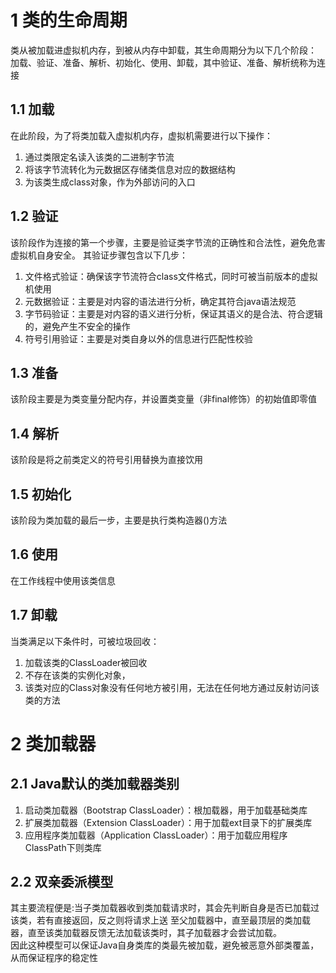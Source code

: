 # 1 类的生命周期
类从被加载进虚拟机内存，到被从内存中卸载，其生命周期分为以下几个阶段：
加载、验证、准备、解析、初始化、使用、卸载，其中验证、准备、解析统称为连接
## 1.1 加载
在此阶段，为了将类加载入虚拟机内存，虚拟机需要进行以下操作：
1. 通过类限定名读入该类的二进制字节流
2. 将该字节流转化为元数据区存储类信息对应的数据结构
3. 为该类生成class对象，作为外部访问的入口
## 1.2 验证
该阶段作为连接的第一个步骤，主要是验证类字节流的正确性和合法性，避免危害虚拟机自身安全。
其验证步骤包含以下几步：
1. 文件格式验证：确保该字节流符合class文件格式，同时可被当前版本的虚拟机使用
2. 元数据验证：主要是对内容的语法进行分析，确定其符合java语法规范
3. 字节码验证：主要是对内容的语义进行分析，保证其语义的是合法、符合逻辑的，避免产生不安全的操作
4. 符号引用验证：主要是对类自身以外的信息进行匹配性校验
## 1.3 准备
该阶段主要是为类变量分配内存，并设置类变量（非final修饰）的初始值即零值
## 1.4 解析
该阶段是将之前类定义的符号引用替换为直接饮用
## 1.5 初始化
该阶段为类加载的最后一步，主要是执行类构造器<clinit>()方法
## 1.6 使用
在工作线程中使用该类信息
## 1.7 卸载
当类满足以下条件时，可被垃圾回收：
1. 加载该类的ClassLoader被回收
2. 不存在该类的实例化对象，
3. 该类对应的Class对象没有任何地方被引用，无法在任何地方通过反射访问该类的方法
# 2 类加载器
## 2.1 Java默认的类加载器类别
1. 启动类加载器（Bootstrap ClassLoader）：根加载器，用于加载基础类库
2. 扩展类加载器（Extension ClassLoader）：用于加载ext目录下的扩展类库
3. 应用程序类加载器（Application ClassLoader）：用于加载应用程序ClassPath下则类库
## 2.2 双亲委派模型
其主要流程便是:当子类加载器收到类加载请求时，其会先判断自身是否已加载过该类，若有直接返回，反之则将请求上送
至父加载器中，直至最顶层的类加载器，直至该类加载器反馈无法加载该类时，其子加载器才会尝试加载。  
因此这种模型可以保证Java自身类库的类最先被加载，避免被恶意外部类覆盖，从而保证程序的稳定性